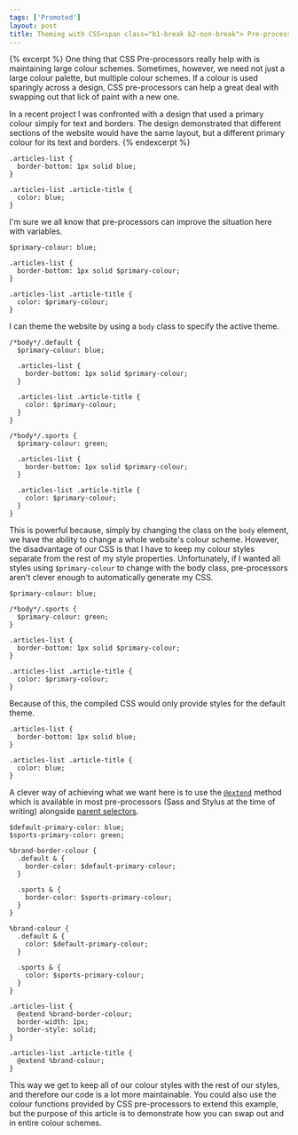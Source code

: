 ```yaml
---
tags: ['Promoted']
layout: post
title: Theming with CSS<span class="b1-break b2-non-break"> Pre-processors
---
```


{% excerpt %}
One thing that CSS Pre-processors really help with is maintaining large colour schemes. Sometimes, however, we need not just a large colour palette, but multiple colour schemes. If a colour is used sparingly across a design, CSS pre-processors can help a great deal with swapping out that lick of paint with a new one.

In a recent project I was confronted with a design that used a primary colour simply for text and borders. The design demonstrated that different sections of the website would have the same layout, but a different primary colour for its text and borders.
{% endexcerpt %}

    .articles-list {
      border-bottom: 1px solid blue;
    }

    .articles-list .article-title {
      color: blue;
    }

I'm sure we all know that pre-processors can improve the situation here with variables.


    $primary-colour: blue;

    .articles-list {
      border-bottom: 1px solid $primary-colour;
    }

    .articles-list .article-title {
      color: $primary-colour;
    }

I can theme the website by using a `body` class to specify the active theme.


    /*body*/.default {
      $primary-colour: blue;

      .articles-list {
        border-bottom: 1px solid $primary-colour;
      }

      .articles-list .article-title {
        color: $primary-colour;
      }
    }

    /*body*/.sports {
      $primary-colour: green;

      .articles-list {
        border-bottom: 1px solid $primary-colour;
      }

      .articles-list .article-title {
        color: $primary-colour;
      }
    }

This is powerful because, simply by changing the class on the `body` element, we have the ability to change a whole website's colour scheme. However, the disadvantage of our CSS is that I have to keep my colour styles separate from the rest of my style properties. Unfortunately, if I wanted all styles using `$primary-colour` to change with the body class, pre-processors aren't clever enough to automatically generate my CSS.

    $primary-colour: blue;

    /*body*/.sports {
      $primary-colour: green;
    }

    .articles-list {
      border-bottom: 1px solid $primary-colour;
    }

    .articles-list .article-title {
      color: $primary-colour;
    }

Because of this, the compiled CSS would only provide styles for the default theme.

    .articles-list {
      border-bottom: 1px solid blue;
    }

    .articles-list .article-title {
      color: blue;
    }

A clever way of achieving what we want here is to use the [`@extend`](http://designshack.net/articles/css/extends-and-control-directives-two-crazy-things-sass-can-do-that-less-cant/) method which is available in most pre-processors (Sass and Stylus at the time of writing) alongside [parent selectors](http://thesassway.com/intermediate/referencing-parent-selectors-using-ampersand).

    $default-primary-color: blue;
    $sports-primary-color: green;

    %brand-border-colour {
      .default & {
        border-color: $default-primary-colour;
      }

      .sports & {
        border-color: $sports-primary-colour;
      }
    }

    %brand-colour {
      .default & {
        color: $default-primary-colour;
      }

      .sports & {
        color: $sports-primary-colour;
      }
    }

    .articles-list {
      @extend %brand-border-colour;
      border-width: 1px;
      border-style: solid;
    }

    .articles-list .article-title {
      @extend %brand-colour;
    }

This way we get to keep all of our colour styles with the rest of our styles, and therefore our code is a lot more maintainable. You could also use the colour functions provided by CSS pre-processors to extend this example, but the purpose of this article is to demonstrate how you can swap out and in entire colour schemes.